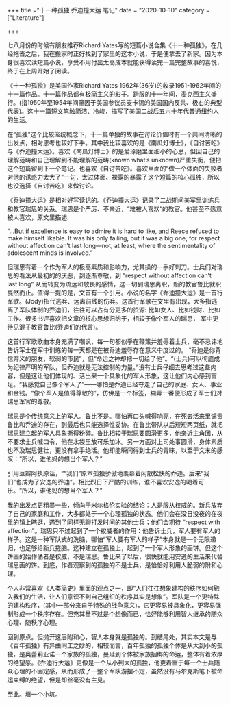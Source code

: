 +++
title ="十一种孤独 乔迪撞大运 笔记"
date = "2020-10-10"
category = ["Literature"]

+++



七八月份的时候有朋友推荐Richard Yates写的短篇小说合集《十一种孤独》，在几经拖沓之后，我在搬家时正好找到了家里的这本小说，于是便拿去了新家。因为本身很喜欢读短篇小说，享受不用付出太高成本就能获得读完一篇完整故事的喜悦，终于在上周开始了阅读。

 

《十一种孤独》是美国作家Richard Yates 1962年(36岁)的收录1951-1962年间的十一篇作品。十一篇作品都有极简主义的影子。跨服的十一年间，麦克西主义盛行。(指1950年至1954年间肇因于美国参议员麦卡锡的美国国内反共、极右的典型代表)。这十一篇短文笔触简洁、冷峻，描写了美国二战后五六十年代普通纽约人的生活。

 

在“孤独”这个比较笼统概念下，十一篇单独的故事在讨论价值时有一个共同清晰的出发点，相对思考也较好下手。其中我比较喜欢的是《南瓜灯博士》，《自讨苦吃》与《乔迪撞大运》。喜欢《南瓜灯博士》的是爱琢磨里面细小的心思，但因自己的理解范畴和自己理解到不能理解的范畴(known what’s unknown)严重失衡，便把这个短篇留到下一个笔记。也喜欢《自讨苦吃》。喜欢里面的“做一个体面的失败者对他的诱惑力太大了”一句，太过体面、裸露的暴露了这个短篇的核心孤独，所以也没选择《自讨苦吃》来做讨论。

 

《乔迪撞大运》是相对好写读记的。《乔迪撞大运》记录了二战期间美军里训练兵和教官瑞思的关系。瑞思是个严厉、不亲近，“难被人喜欢“的教官。他甚至不愿意被人喜欢，原文里描述:

 

“…But if excellence is easy to admire it is hard to like, and Reece refused to make himself likable. It was his only failing, but it was a big one, for respect without affection can’t last long—not, at least, where the sentimentality of adolescent minds is involved.”

 

但瑞思有着一个作为军人的极高素质和影响力，尤其操的一手好刺刀。士兵们对瑞思的看法从最初的的厌恶，到逐渐尊敬，到 “respect without affection can’t last long” 从而转变为疏远和敬畏的感情，这一切到瑞思离职，新的教官鲁比就职戛然而止。值得一提的是，文首有一个引用。小说的名字《乔迪撞大运》是一首行军歌。(Jody)指代逃兵、远离前线的伤兵。这首行军歌在文里有出现，大多指逃离了军队体制的乔迪们，往往可以占有分更多的资源: 比如女人、比如钱财、比如工作。很多书评喜欢把文章的核心思想归纳于，相较于像个军人的瑞思， 军中更待见混子教官鲁比(乔迪们的代言)。



这首行军歌歌曲本身充满了嘲讽，每一句都似乎在鞭策并羞辱着士兵，毫不忌讳地告诉军士在军中训练的每一天都是在被乔迪羞辱存在意义中度过的。 “乔迪是你背信弃义的朋友，软弱的市民”，但“命运之神却把一切给了他”。“(士兵)可以彻底成为纪律严明的军队，但乔迪就是无法控制的力量。”没有士兵仔细去思考过这些内容，但是这让他们体现的、活出来一个具象化的军人形象，这让他们内心感到富足。“我感觉自己像个军人了”——哪怕是乔迪已经夺走了自己的家庭、女人、事业和金钱。“像个军人是值得尊敬的”，仿佛是一个标签，糊弄一番便形成了军士们对瑞思军官的尊敬。

 

瑞思是个传统意义上的军人。鲁比不是。哪怕再口头喊得响亮，在死去活来里谴责鲁比和乔迪的存在，到最后也只能选择性妥协。在鲁比带队以后短短两页纸，就把瑞思建立起的军人具象撕得粉碎。鲁比相较于瑞思要圆滑更多，他亲近主角团，从不要求士兵喊口令，他在水袋里放可乐加冰。另一方面对上司处事圆滑，身体素质也不及瑞思健壮，更没有拿手绝活。他却能瞬间得到士兵的青睐，以至于文末的感叹：“所以，谁他妈的想当个军人？”

 

引用豆瓣阿执原话，““我们”原本孤独骄傲地羡慕着闲散松快的乔迪。后来“我们”也成为了安逸的乔迪”。相比烈日下严酷的训练，谁不喜欢安逸的喝着可乐。“所以，谁他妈的想当个军人？”

 

我的出发点更粗暴一些，倾向于米尔格伦实验的结论：人是服从权威的。新兵放弃了自己的家庭和工作，大多都处于一个心理孤独的状态。他们会在没日没夜的在夜里的镇上瞎逛，遇到了同样无聊打发时间的其他士兵；他们会期待 “respect with affection”。瑞思只不过起到了一个权威者的作用：他告诉士兵，军人要有军人的样子。这是一种军队式的洗脑，哪怕“军人要有军人的样子”本身就是一个无限递归，也足够给新兵搓脑。这种建立在孤独上，起到了一个军人形象的画饼。但这个饼画的始作俑者是权威，不是瑞思。鲁比来了以后，很快就能用安逸的生活来代替瑞思画的饼。到底，作者观察到的孤独的不是士兵，是恰恰好利用人脆弱的附和心理。



个人非常喜欢《人类简史》里面的观点之一，即“人们往往想象建构的秩序如何融入我们的生活，让人们意识不到自己组织的秩序其实是想象”。军队是一个更特殊的建构秩序，(其中一部分来自于特殊的战争意义)，它更容易被具象化，更容易强制形成一个秩序存在。但充其量不过是个想像而已，恰好能够利用智人继承的随众心理、随秩序心理。

回到原点。但抛开这层附和心，智人本身就是孤独的。到结尾处，其实本文是与《百年孤独》有异曲同工之妙的，相较而言，百年孤独的孤独个体是从大到小的孤独，是奥蕾莉亚诺一个家族的孤独，蔓延到个体被家族捆绑的命运，整体有着浓厚的绝望感。《乔迪行大运》更像是一个从小到大的孤独，他更着重于每一个士兵随众心理的不固定感，从而形成了一整个军队游摆不定，虽然没有马尔克斯笔下被命运束缚的绝望，但是却丝毫没有主见。



至此。填一个小坑。











 

 

 

 

 

 

 